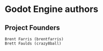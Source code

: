 # Godot Engine authors

## Project Founders

    Brent Farris (brentfarris)
    Brett Faulds (crazy8ball)
